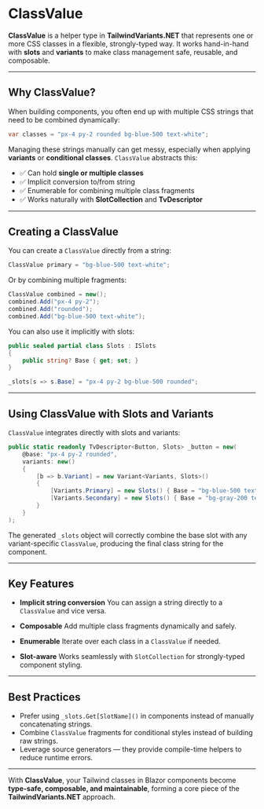 ﻿# ClassValue

**ClassValue** is a helper type in **TailwindVariants.NET** that represents one or more CSS classes in a flexible, strongly-typed way. It works hand-in-hand with **slots** and **variants** to make class management safe, reusable, and composable.

---

## Why ClassValue?

When building components, you often end up with multiple CSS strings that need to be combined dynamically:

```csharp
var classes = "px-4 py-2 rounded bg-blue-500 text-white";
````

Managing these strings manually can get messy, especially when applying **variants** or **conditional classes**. `ClassValue` abstracts this:

* ✅ Can hold **single or multiple classes**
* ✅ Implicit conversion to/from string
* ✅ Enumerable for combining multiple class fragments
* ✅ Works naturally with **SlotCollection** and **TvDescriptor**

---

## Creating a ClassValue

You can create a `ClassValue` directly from a string:

```csharp
ClassValue primary = "bg-blue-500 text-white";
```

Or by combining multiple fragments:

```csharp
ClassValue combined = new();
combined.Add("px-4 py-2");
combined.Add("rounded");
combined.Add("bg-blue-500 text-white");
```

You can also use it implicitly with slots:

```csharp
public sealed partial class Slots : ISlots
{
    public string? Base { get; set; }
}

_slots[s => s.Base] = "px-4 py-2 bg-blue-500 rounded";
```

---

## Using ClassValue with Slots and Variants

`ClassValue` integrates directly with slots and variants:

```csharp
public static readonly TvDescriptor<Button, Slots> _button = new(
    @base: "px-4 py-2 rounded",
    variants: new()
    {
        [b => b.Variant] = new Variant<Variants, Slots>()
        {
            [Variants.Primary] = new Slots() { Base = "bg-blue-500 text-white" },
            [Variants.Secondary] = new Slots() { Base = "bg-gray-200 text-black" }
        }
    }
);
```

The generated `_slots` object will correctly combine the base slot with any variant-specific `ClassValue`, producing the final class string for the component.

---

## Key Features

* **Implicit string conversion**
  You can assign a string directly to a `ClassValue` and vice versa.

* **Composable**
  Add multiple class fragments dynamically and safely.

* **Enumerable**
  Iterate over each class in a `ClassValue` if needed.

* **Slot-aware**
  Works seamlessly with `SlotCollection` for strongly-typed component styling.

---

## Best Practices

* Prefer using `_slots.Get[SlotName]()` in components instead of manually concatenating strings.
* Combine `ClassValue` fragments for conditional styles instead of building raw strings.
* Leverage source generators — they provide compile-time helpers to reduce runtime errors.

---

With **ClassValue**, your Tailwind classes in Blazor components become **type-safe, composable, and maintainable**, forming a core piece of the **TailwindVariants.NET** approach.
